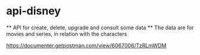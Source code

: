 # api-disney
** API for create, delete, upgrade and consult some data ** The data are for movies and series, in relation with the characters

https://documenter.getpostman.com/view/6067006/TzRLmWDM
